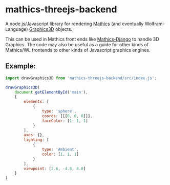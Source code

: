 # mathics-threejs-backend

A node.js/Javascript library for rendering [Mathics](https://mathics.org) (and eventually Wolfram-Language) [Graphics3D](https://reference.wolfram.com/language/ref/Graphics3D.html) objects.

This can be used in Mathics front ends like [Mathics-Django](https://pypi.org/project/Mathics-Django/) to handle 3D Graphics. The code may also be useful as a guide for other kinds of Mathics/WL frontends to other kinds of Javascript graphics engines.

## Example:
```js
import drawGraphics3D from 'mathics-threejs-backend/src/index.js';

drawGraphics3D(
    document.getElementById('main'),
    {
        elements: [
            {
                type: 'sphere',
                coords: [[[0, 0, 0]]],
                faceColor: [1, 1, 1]
            }
        ],
        axes: {},
        lighting: [
            {
                type: 'Ambient',
                color: [1, 1, 1]
            }
        ],
        viewpoint: [2.6, -4.8, 4.0]
    }
)
```
